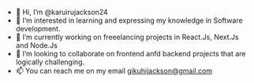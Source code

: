 - 👋 Hi, I’m @karuirujackson24
- 👀 I’m interested in learning and expressing my knowledge in Software development.
- 🌱 I’m currently working on freeelancing projects in React.Js, Next.Js and Node.Js
- 💞️ I’m looking to collaborate on frontend anfd backend projects that are logically challenging.
- 📫 You can reach me on my email gikuhijackson@gmail.com

<!---
karuirujackson24/karuirujackson24 is a ✨ special ✨ repository because its `README.md` (this file) appears on your GitHub profile.
You can click the Preview link to take a look at your changes.
--->
